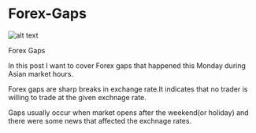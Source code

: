 # Forex-Gaps

![alt text](https://github.com/rustemshinkaruk/Forex-Gaps/blob/master/forex%20gaps.png)


Forex Gaps

In this post I want to cover Forex gaps that happened this Monday during Asian market hours.

Forex gaps are sharp breaks in exchange rate.It indicates that no trader is willing to trade at the given exchnage rate.

Gaps usually occur when market opens after the weekend(or holiday) and there were some news that affected the exchnage rates.

